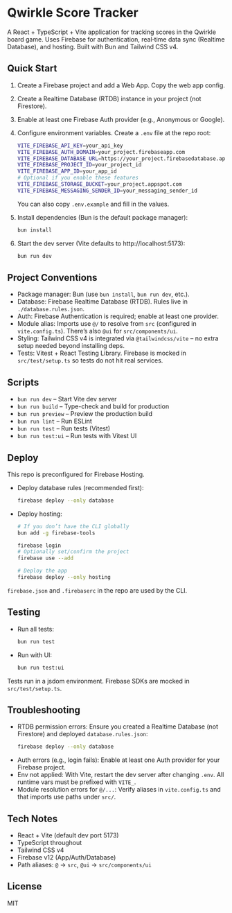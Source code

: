 # Qwirkle Score Tracker

A React + TypeScript + Vite application for tracking scores in the Qwirkle board game. Uses Firebase for authentication, real‑time data sync (Realtime Database), and hosting. Built with Bun and Tailwind CSS v4.

## Quick Start

1. Create a Firebase project and add a Web App. Copy the web app config.
2. Create a Realtime Database (RTDB) instance in your project (not Firestore).
3. Enable at least one Firebase Auth provider (e.g., Anonymous or Google).
4. Configure environment variables. Create a `.env` file at the repo root:

   ```bash
   VITE_FIREBASE_API_KEY=your_api_key
   VITE_FIREBASE_AUTH_DOMAIN=your_project.firebaseapp.com
   VITE_FIREBASE_DATABASE_URL=https://your_project.firebasedatabase.app
   VITE_FIREBASE_PROJECT_ID=your_project_id
   VITE_FIREBASE_APP_ID=your_app_id
   # Optional if you enable these features
   VITE_FIREBASE_STORAGE_BUCKET=your_project.appspot.com
   VITE_FIREBASE_MESSAGING_SENDER_ID=your_messaging_sender_id
   ```

   You can also copy `.env.example` and fill in the values.

5. Install dependencies (Bun is the default package manager):

   ```bash
   bun install
   ```

6. Start the dev server (Vite defaults to http://localhost:5173):

   ```bash
   bun run dev
   ```

## Project Conventions

- Package manager: Bun (use `bun install`, `bun run dev`, etc.).
- Database: Firebase Realtime Database (RTDB). Rules live in `./database.rules.json`.
- Auth: Firebase Authentication is required; enable at least one provider.
- Module alias: Imports use `@/` to resolve from `src` (configured in `vite.config.ts`). There’s also `@ui` for `src/components/ui`.
- Styling: Tailwind CSS v4 is integrated via `@tailwindcss/vite` – no extra setup needed beyond installing deps.
- Tests: Vitest + React Testing Library. Firebase is mocked in `src/test/setup.ts` so tests do not hit real services.

## Scripts

- `bun run dev` – Start Vite dev server
- `bun run build` – Type-check and build for production
- `bun run preview` – Preview the production build
- `bun run lint` – Run ESLint
- `bun run test` – Run tests (Vitest)
- `bun run test:ui` – Run tests with Vitest UI

## Deploy

This repo is preconfigured for Firebase Hosting.

- Deploy database rules (recommended first):

  ```bash
  firebase deploy --only database
  ```

- Deploy hosting:

  ```bash
  # If you don’t have the CLI globally
  bun add -g firebase-tools

  firebase login
  # Optionally set/confirm the project
  firebase use --add

  # Deploy the app
  firebase deploy --only hosting
  ```

`firebase.json` and `.firebaserc` in the repo are used by the CLI.

## Testing

- Run all tests:

  ```bash
  bun run test
  ```

- Run with UI:

  ```bash
  bun run test:ui
  ```

Tests run in a jsdom environment. Firebase SDKs are mocked in `src/test/setup.ts`.

## Troubleshooting

- RTDB permission errors: Ensure you created a Realtime Database (not Firestore) and deployed `database.rules.json`:
  ```bash
  firebase deploy --only database
  ```
- Auth errors (e.g., login fails): Enable at least one Auth provider for your Firebase project.
- Env not applied: With Vite, restart the dev server after changing `.env`. All runtime vars must be prefixed with `VITE_`.
- Module resolution errors for `@/...`: Verify aliases in `vite.config.ts` and that imports use paths under `src/`.

## Tech Notes

- React + Vite (default dev port 5173)
- TypeScript throughout
- Tailwind CSS v4
- Firebase v12 (App/Auth/Database)
- Path aliases: `@` -> `src`, `@ui` -> `src/components/ui`

## License

MIT
